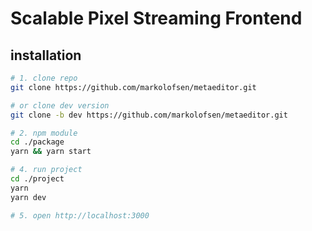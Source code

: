 # Scalable Pixel Streaming Frontend

## installation

```bash
# 1. clone repo
git clone https://github.com/markolofsen/metaeditor.git

# or clone dev version
git clone -b dev https://github.com/markolofsen/metaeditor.git

# 2. npm module
cd ./package
yarn && yarn start

# 4. run project
cd ./project
yarn
yarn dev

# 5. open http://localhost:3000
```